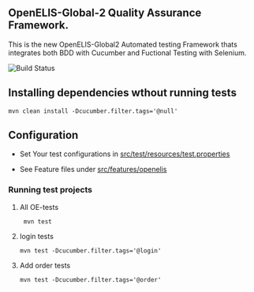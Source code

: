 
## OpenELIS-Global-2 Quality Assurance Framework.
This is the new  OpenELIS-Global2 Automated testing Framework thats integrates both BDD with Cucumber and Fuctional Testing with Selenium.

![Build Status](https://github.com/I-TECH-UW/openelis-qaframework/actions/workflows/qa.yml/badge.svg)
## Installing dependencies wthout running tests

    mvn clean install -Dcucumber.filter.tags='@null'

## Configuration
- Set Your test configurations in [src/test/resources/test.properties](./src/test/resources/test.properties)

- See Feature files under [src/features/openelis](./src/features/openelis)

### Running test projects

1. All OE-tests

        mvn test

2. login tests 

       mvn test -Dcucumber.filter.tags='@login'

3. Add order tests 

       mvn test -Dcucumber.filter.tags='@order'

